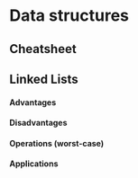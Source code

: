 # Data structures 


## Cheatsheet
## Linked Lists
#### Advantages
#### Disadvantages
#### Operations (worst-case)
#### Applications



